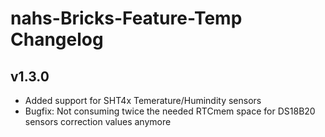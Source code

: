# nahs-Bricks-Feature-Temp Changelog

## v1.3.0

  * Added support for SHT4x Temerature/Humindity sensors
  * Bugfix: Not consuming twice the needed RTCmem space for DS18B20 sensors correction values anymore